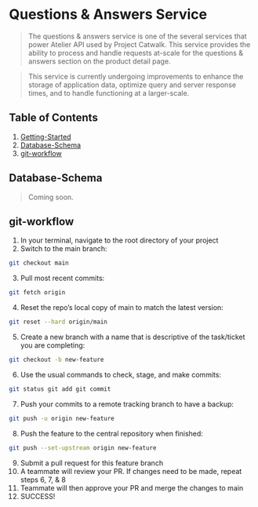# Questions & Answers Service

> The questions & answers service is one of the several services that power Atelier API used by Project Catwalk. This service provides the ability to process and handle requests at-scale for the questions & answers section on the product detail page.

> This service is currently undergoing improvements to enhance the storage of application data, optimize query and server response times, and to handle functioning at a larger-scale.


## Table of Contents

1. [Getting-Started](#Getting-Started)
1. [Database-Schema](#Database-Schema)
1. [git-workflow](#git-workflow)

## Database-Schema

> Coming soon.


## git-workflow

1. In your terminal, navigate to the root directory of your project
2. Switch to the main branch:
```sh
git checkout main
```
3. Pull most recent commits:
```sh
git fetch origin
```
4. Reset the repo’s local copy of main to match the latest version:
```sh
git reset --hard origin/main
```
5. Create a new branch with a name that is descriptive of the task/ticket you are completing:
```sh
git checkout -b new-feature
```
6. Use the usual commands to check, stage, and make commits:
```sh
git status git add git commit
```
7. Push your commits to a remote tracking branch to have a backup:
```sh
git push -u origin new-feature
```
8. Push the feature to the central repository when finished:
```sh
git push --set-upstream origin new-feature
```
9. Submit a pull request for this feature branch
10. A teammate will review your PR. If changes need to be made, repeat steps 6, 7, & 8
11. Teammate will then approve your PR and merge the changes to main
12. SUCCESS!
